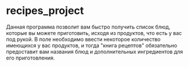 # recipes_project
Данная программа позволит вам быстро получить список блюд, которые вы можете приготовить,
исходя из продуктов, что есть у вас под рукой. В поле необходимо ввести некоторое количество имеющихся у вас продуктов, и тогда "книга рецептов" обязательно 
предоставит вам названия блюд и дополнительных ингредиентов для его приготовления.
